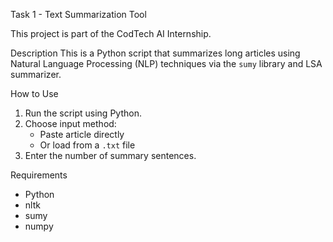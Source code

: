 Task 1 - Text Summarization Tool

This project is part of the CodTech AI Internship.

Description
This is a Python script that summarizes long articles using Natural Language Processing (NLP) techniques via the `sumy` library and LSA summarizer.

How to Use

1. Run the script using Python.
2. Choose input method:
   - Paste article directly
   - Or load from a `.txt` file
3. Enter the number of summary sentences.


Requirements

- Python
- nltk
- sumy
- numpy

